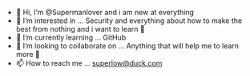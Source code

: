 - 👋 Hi, I’m @Supermanlover and i am new at everything 
- 👀 I’m interested in ... Security and everything about how to make the best from nothing and i want to learn 💯
- 🌱 I’m currently learning ... GitHub 
- 💞️ I’m looking to collaborate on ... Anything that will help me to learn more 💯
- 📫 How to reach me ... superlow@duck.com

<!---
Supermanlover/Supermanlover is a ✨ special ✨ repository because its /`README.md` (this file) appears on your GitHub profile.
You can click the Preview link to take a look at your changes.
--->
